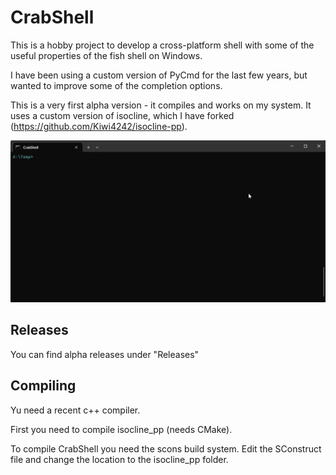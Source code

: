 # CrabShell

This is a hobby project to develop a cross-platform shell with some of the useful properties of the fish shell on Windows.

I have been using a custom version of PyCmd for the last few years, but wanted to improve some of the completion options.

This is a very first alpha version - it compiles and works on my system. It uses a custom version of isocline, which I have forked (https://github.com/Kiwi4242/isocline-pp).

![](https://github.com/Kiwi4242/CrabShell/blob/main/Install/ScreenShot.gif)

## Releases
You can find alpha releases under "Releases"

## Compiling

Yu need a recent c++ compiler.

First you need to compile isocline_pp (needs CMake).

To compile CrabShell you need the scons build system. Edit the SConstruct file and change the location to the isocline_pp folder. 

